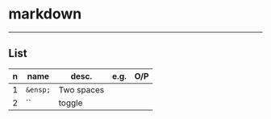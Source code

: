 # markdown

---

## List
|n|name|desc.|e.g.|O/P|
|-|----|-----|----|---|
|1|`&ensp;`|Two spaces||
|2|``|toggle||
